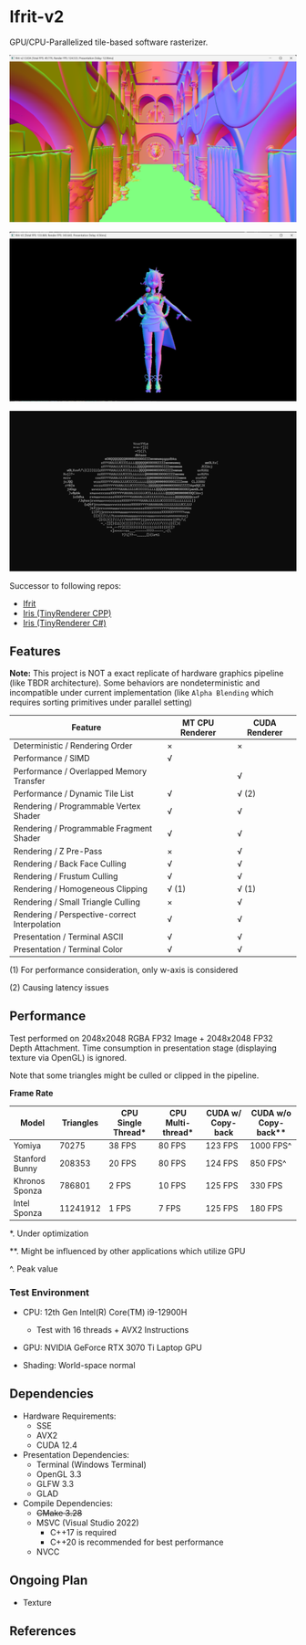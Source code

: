 # Ifrit-v2

GPU/CPU-Parallelized tile-based software rasterizer.

![](img/img_demo1.png)

![](img/img_demo2.png)

![](img/img_demo3.png)



Successor to following repos:
 - [Ifrit](https://github.com/Aeroraven/Ifrit)
 - [Iris (TinyRenderer CPP)](https://github.com/Aeroraven/Stargazer/tree/main/ComputerGraphics/Iris)
 - [Iris (TinyRenderer C#)](https://github.com/Aeroraven/Stargazer/tree/main/ComputerGraphics/TinyRenderer)



## Features

**Note:** This project is NOT a exact replicate of hardware graphics pipeline (like TBDR architecture). Some behaviors are nondeterministic and incompatible under current implementation (like `Alpha Blending` which requires sorting primitives under parallel setting)

| Feature                                       | MT CPU Renderer | CUDA Renderer |
| --------------------------------------------- | --------------- | ------------- |
| Deterministic / Rendering Order               | ×               | ×             |
| Performance / SIMD                            | √               |               |
| Performance / Overlapped Memory Transfer      |                 | √             |
| Performance / Dynamic Tile List               | √               | √ (2)         |
| Rendering / Programmable Vertex Shader        | √               | √             |
| Rendering / Programmable Fragment Shader      | √               | √             |
| Rendering / Z Pre-Pass                        | ×               | √             |
| Rendering / Back Face Culling                 | √               | √             |
| Rendering / Frustum Culling                   | √               | √             |
| Rendering / Homogeneous Clipping              | √ (1)           | √ (1)         |
| Rendering / Small Triangle Culling            | ×               | √             |
| Rendering / Perspective-correct Interpolation | √               | √             |
| Presentation / Terminal ASCII                 | √               | √             |
| Presentation / Terminal Color                 | √               | √             |

(1) For performance consideration, only w-axis is considered 

(2) Causing latency issues



## Performance

Test performed on 2048x2048 RGBA FP32 Image + 2048x2048 FP32 Depth Attachment. Time consumption in presentation stage (displaying texture via OpenGL) is ignored.

Note that some triangles might be culled or clipped in the pipeline.

**Frame Rate**

| Model          | Triangles | CPU Single Thread* | CPU Multi-thread* | CUDA w/ Copy-back | CUDA w/o Copy-back** |
| -------------- | --------- | ------------------ | ----------------- | ----------------- | -------------------- |
| Yomiya         | 70275     | 38 FPS             | 80 FPS            | 123 FPS           | 1000 FPS^            |
| Stanford Bunny | 208353    | 20 FPS             | 80 FPS            | 124 FPS           | 850 FPS^             |
| Khronos Sponza | 786801    | 2 FPS              | 10 FPS            | 125 FPS           | 330 FPS              |
| Intel Sponza   | 11241912  | 1 FPS              | 7 FPS             | 125 FPS           | 180 FPS              |

*. Under optimization 

**. Might be influenced by other applications which utilize GPU

^. Peak value

### Test Environment

- CPU: 12th Gen Intel(R) Core(TM) i9-12900H 
  - Test with 16 threads + AVX2 Instructions

- GPU: NVIDIA GeForce RTX 3070 Ti Laptop GPU
- Shading: World-space normal



## Dependencies

- Hardware Requirements:
  - SSE
  - AVX2
  - CUDA 12.4
- Presentation Dependencies:
	- Terminal (Windows Terminal)
	- OpenGL 3.3
	- GLFW 3.3
	- GLAD
- Compile Dependencies:
	- <s>CMake 3.28</s>
	- MSVC (Visual Studio 2022)
		- C++17 is required
		- C++20 is recommended for best performance
	- NVCC



## Ongoing Plan

- Texture



## References

